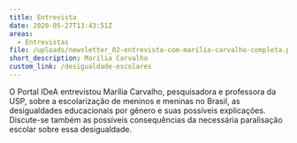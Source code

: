 ```yaml
---
title: Entrevista
date: 2020-05-27T13:43:51Z
areas:
  - Entrevistas
file: /uploads/newsletter_02-entrevista-com-marília-carvalho-completa.pdf
short_description: Marília Carvalho
custom_link: /desigualdade-escolares
---
```

O Portal IDeA entrevistou Marília Carvalho, pesquisadora e professora da USP, sobre a escolarização de meninos e meninas no Brasil, as desigualdades educacionais por gênero e suas possíveis explicações. Discute-se também as possíveis consequências da necessária paralisação escolar sobre essa desigualdade.